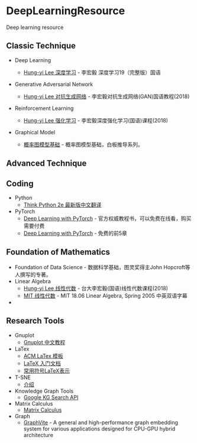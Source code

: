 # DeepLearningResource
Deep learning resource

## Classic Technique
* Deep Learning
    * [Hung-yi Lee 深度学习](https://www.bilibili.com/video/av48285039) - 李宏毅 深度学习19（完整版）国语
* Generative Adversarial Network
    * [Hung-yi Lee 对抗生成网络](https://www.bilibili.com/video/av24011528) - 李宏毅对抗生成网络(GAN)国语教程(2018)

* Reinforcement Learning
    * [Hung-yi Lee 强化学习](https://www.bilibili.com/video/av24724071) - 李宏毅深度强化学习(国语)课程(2018)
* Graphical Model
    * [概率图模型基础](https://www.bilibili.com/video/av33545406) - 概率图模型基础，白板推导系列。


## Advanced Technique

## Coding
* Python
    * [Think Python 2e 最新版中文翻译](https://codingpy.com/books/thinkpython2/)
* PyTorch
    * [Deep Learning with PyTorch](https://www.manning.com/books/deep-learning-with-pytorch) - 官方权威教程书，可以免费在线看，购买需要付费
    * [Deep Learning with PyTorch](https://pytorch.org/assets/deep-learning/Deep-Learning-with-PyTorch.pdf) - 免费的前5章

## Foundation of Mathematics
* Foundation of Data Science - 数据科学基础，图灵奖得主John Hopcroft等人撰写的专著。
* Linear Algebra
    * [Hung-yi Lee 线性代数](https://www.bilibili.com/video/av31780632) - 台大李宏毅(国语)线性代数课程(2018)
    * [MIT 线性代数](https://www.bilibili.com/video/av15463995) -  MIT 18.06 Linear Algebra, Spring 2005 中英双语字幕
* 


## Research Tools
* Gnuplot
    * [Gnuplot 中文教程](http://blog.sciencenet.cn/blog-373392-535918.html)
* LaTex
    * [ACM LaTex 模板](https://www.acm.org/publications/proceedings-template)
    * [LaTeX 入门文档](https://liam.page/2014/09/08/latex-introduction/)
    * [常用符号LaTeX表示](http://www.mohu.org/info/symbols/symbols.htm)
* T-SNE
    * [介绍](https://www.oreilly.com/learning/an-illustrated-introduction-to-the-t-sne-algorithm)
* Knowledge Graph Tools
    * [Google KG Search API](https://developers.google.com/knowledge-graph/)
* Matrix Calculus
    * [Matrix Calculus](https://en.wikipedia.org/wiki/Matrix_calculus)
* Graph
    * [GraphVite](https://graphvite.io/) - A general and high-performance graph embedding system for various applications
designed for CPU-GPU hybrid architecture